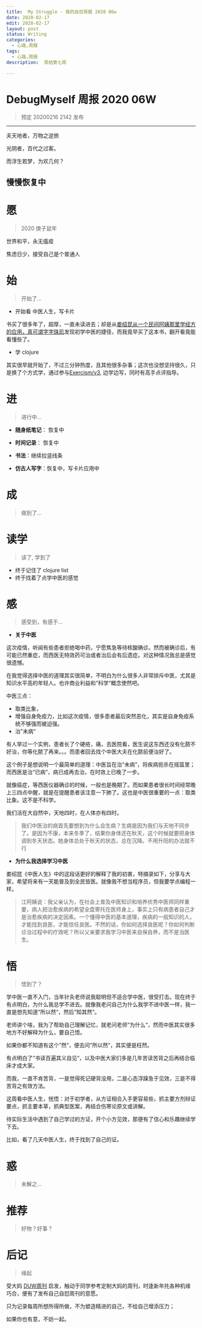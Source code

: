 ```yaml
---
title:  My Struggle - 我的自怼周报 2020 06w
date: 2020-02-17
edit: 2020-02-17
layout: post
status: Writing
categories:
  - 心路,周报
tags:
  - 心路,周报
description:  周结第七周

---
```


# DebugMyself 周报 2020 06W 
> 预定 20200216 2142 发布

-----------------------------------------
夫天地者，万物之逆旅

光阴者，百代之过客。

而浮生若梦，为欢几何？

慢慢恢复中
-----------------------------------------

# 愿
> 2020 庚子鼠年

世界和平，永无瘟疫

焦虑日少，接受自己是个普通人

# 始
> 开始了...

- 开始看 中医人生，写卡片

书买了很多年了，超厚，一直未读进去；却是从[娄绍昆从一个民间阿姨那里学经方的应用，真可谓字字珠玑](https://mp.weixin.qq.com/s/Z1R8uSULp5BlKBS_6xZmyQ)发现初学中医的捷径，而我竟早买了这本书，翻开看竟能看懂些了。

- 学 clojure

其实很早就开始了，不过三分钟热度，且其他很多杂事；这次也没想坚持很久，只是换了个方式学，通过参与[Exercism/v3](https://github.com/exercism/v3/), 边学边写，同时有高手点评指导。

# 进
> 进行中...

- **随身纸笔记**： 恢复中

- **时间记录**： 恢复中

- **书法**：继续拉竖线条

- **仿古人写字**：恢复中，写卡片应用中

# 成
> 做到了... 
  
# 读学
> 读了, 学到了

-  终于记住了 clojure list
-  终于找着了点学中医的感觉

# 感
> 感受到，有感于...

- **关于中医**

这次疫情，听闻有些患者拒绝喝中药，宁愿焦急等待核酸确诊。然而被确诊后，有可能已然重症，而西医无特效药可治或者治后会有后遗症。对这种情况我总是感觉很遗憾。

在我觉得选择中医的道理其实很简单，不明白为什么很多人非常排斥中医，尤其是知识水平高的年轻人。也许商业利益和”科学“概念使然吧。

中医三点：

- 取类比象，
- 增强自身免疫力，比如这次疫情，很多患者最后突然恶化，其实是自身免疫系统不够强而被迫强。
- 治”未病“

有人举过一个实例，患者长了个硬疮，痛，去医院看，医生说这东西还没有化脓不好治，你等化脓了再来。。。而患者回去找个中医大夫在化脓前便治好了。

这个例子是想说明一个最简单的道理：中医旨在治“未病”，将疾病扼杀在摇篮里；而西医是治“已病”，病已成再去治，在时效上已晚了一步。

就像癌症，等西医仪器确诊的时候，一般也是晚期了。而如果患者很长时间经常晚上三四点中醒，就是在提醒患者该注意一下肺了。这也是中医很重要的一点：取类比象。这不是不科学。

我们活在大自然中，天地四时，在人体亦有四时。

> 我们中医治的病首先要想到为什么会生病？生病是因为我们与天地不同步了。是因为不康，本来冬季了，结果你身体还在秋天，这个时候就要把身体调到冬天状态。她身体总处于秋天的状态，总在沉降。不用升阳的办法就不行

- **为什么我选择学习中医**

娄绍昆《中医人生》中的这段话更好的解释了我的初衷，特摘录如下，分享与大家，希望将来有一天能普及到全民皆医。就像我不想当程序员，但我要学点编程一样。

> 江阿姨说：我父亲认为，在社会上普及中医知识和培养优秀中医师同样重要，病人把治愈疾病的希望全盘寄托在医师身上，事实上只有病患者自己才是治愈疾病的决定因素。一个懂得中医的基本道理，疾病的一般知识的人，才能找到良医，才能信任良医。不然的话，你如何选择良医呢？你如何判断诊治过程中的疗效呢？所以父亲要求我学习中医来自保自养，而不是当医生。

# 悟
> 悟到了？

学中医一直不入门，当年针灸老师说我聪明但不适合学中医，很受打击。现在终于有点明白，为什么我总学不进去。就像我老问自己为什么我学不进中医一样，我一直是想先知道”所以然“，然后”知其然“。

老师讲个啥，我为了帮助自己理解记忆，就老问老师”为什么“，然而中医其实很多地方不好解释为什么，要自己悟。

如果你都不知道有这个”然“，便去问”所以然“，其实便是枉然。

有点明白了”书读百遍其义自见“，以及中医大家们多是几年苦读苦背之后再结合临床才成大家。

而我，一直不肯苦背，一是觉得死记硬背没用，二是心态浮躁急于见效，三是不得苦背之有效方法。

这周看中医人生，恍悟：对于初学者，从方证相合入手更容易些，抓主要方剂辩证要点，抓主要本草，抓典型医案，再结合伤寒论原文或讲解。

待实际生活中遇到了自己学过的方证，开个小方见效，那便有了信心和乐趣继续学下去。

比如，看了几天中医人生，终于找到了自己的证。

# 惑
> 未解之...

# 推荐
> 好物？好事？

# 后记
> 缘起

受大妈 [DUW周刊](https://du.101.camp/duw) 启发，触动于同学参考定制大妈的周刊，时逢新年扥各种机缘巧合，便有了发布自己自怼周刊的意愿。

只为记录每周所想所得所做，不为塑造精进的自己，不给自己增添压力；

如果你也有意，不妨一起。

